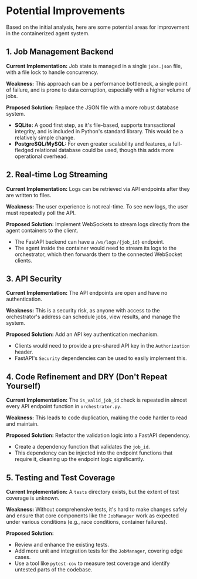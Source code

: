 # Potential Improvements

Based on the initial analysis, here are some potential areas for improvement in the containerized agent system.

## 1. Job Management Backend

**Current Implementation:** Job state is managed in a single `jobs.json` file, with a file lock to handle concurrency.

**Weakness:** This approach can be a performance bottleneck, a single point of failure, and is prone to data corruption, especially with a higher volume of jobs.

**Proposed Solution:** Replace the JSON file with a more robust database system.
*   **SQLite:** A good first step, as it's file-based, supports transactional integrity, and is included in Python's standard library. This would be a relatively simple change.
*   **PostgreSQL/MySQL:** For even greater scalability and features, a full-fledged relational database could be used, though this adds more operational overhead.

## 2. Real-time Log Streaming

**Current Implementation:** Logs can be retrieved via API endpoints after they are written to files.

**Weakness:** The user experience is not real-time. To see new logs, the user must repeatedly poll the API.

**Proposed Solution:** Implement WebSockets to stream logs directly from the agent containers to the client.
*   The FastAPI backend can have a `/ws/logs/{job_id}` endpoint.
*   The agent inside the container would need to stream its logs to the orchestrator, which then forwards them to the connected WebSocket clients.

## 3. API Security

**Current Implementation:** The API endpoints are open and have no authentication.

**Weakness:** This is a security risk, as anyone with access to the orchestrator's address can schedule jobs, view results, and manage the system.

**Proposed Solution:** Add an API key authentication mechanism.
*   Clients would need to provide a pre-shared API key in the `Authorization` header.
*   FastAPI's `Security` dependencies can be used to easily implement this.

## 4. Code Refinement and DRY (Don't Repeat Yourself)

**Current Implementation:** The `is_valid_job_id` check is repeated in almost every API endpoint function in `orchestrator.py`.

**Weakness:** This leads to code duplication, making the code harder to read and maintain.

**Proposed Solution:** Refactor the validation logic into a FastAPI dependency.
*   Create a dependency function that validates the `job_id`.
*   This dependency can be injected into the endpoint functions that require it, cleaning up the endpoint logic significantly.

## 5. Testing and Test Coverage

**Current Implementation:** A `tests` directory exists, but the extent of test coverage is unknown.

**Weakness:** Without comprehensive tests, it's hard to make changes safely and ensure that core components like the `JobManager` work as expected under various conditions (e.g., race conditions, container failures).

**Proposed Solution:**
*   Review and enhance the existing tests.
*   Add more unit and integration tests for the `JobManager`, covering edge cases.
*   Use a tool like `pytest-cov` to measure test coverage and identify untested parts of the codebase.
